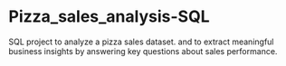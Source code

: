 # Pizza_sales_analysis-SQL
 SQL project to analyze a pizza sales dataset. and to extract meaningful business insights by answering key questions about sales performance.
